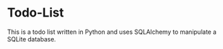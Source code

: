 # Todo-List
 This is a todo list written in Python and uses SQLAlchemy to manipulate a SQLite database.
